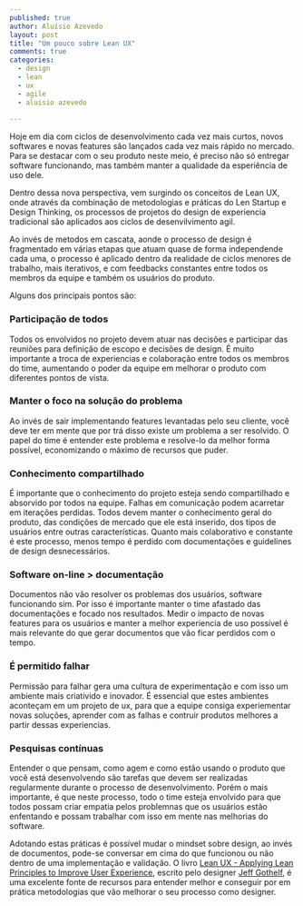 ```yaml
---
published: true
author: Aluísio Azevedo
layout: post
title: "Um pouco sobre Lean UX"
comments: true
categories:
  - design
  - lean
  - ux
  - agile
  - aluisio azevedo
  
---
```



Hoje em dia com ciclos de desenvolvimento cada vez mais curtos, novos softwares e novas features são lançados cada vez mais rápido no mercado. Para se destacar com o seu produto neste meio, é preciso não só entregar software funcionando, mas também manter a qualidade da esperiência de uso dele.

Dentro dessa nova perspectiva, vem surgindo os conceitos de Lean UX, onde através da combinação de metodologias e práticas do Len Startup e Design Thinking, os processos de projetos do design de experiencia tradicional são aplicados aos ciclos de desenvilvimento agil.

<!--more-->


Ao invés de metodos em cascata, aonde o processo de design é fragmentado em várias etapas que atuam quase de forma independende cada uma, o processo é aplicado dentro da realidade de ciclos menores de trabalho, mais iterativos, e com feedbacks constantes entre todos os membros da equipe e também os usuários do produto.



Alguns dos principais pontos são:



### Participação de todos

Todos os envolvidos no projeto devem atuar nas decisões e participar das reuniões para definição de escopo e decisões de design. É muito importante a troca de experiencias e colaboração entre todos os membros do time, aumentando o poder da equipe em melhorar o produto com diferentes pontos de vista.


### Manter o foco na solução do problema

Ao invés de sair implementando features levantadas pelo seu cliente, você deve ter em mente que por trá disso existe um problema a ser resolvido. O papel do time é entender este problema e resolve-lo da melhor forma possível, economizando o máximo de recursos que puder.


### Conhecimento compartilhado

É importante que o conhecimento do projeto esteja sendo compartilhado e absorvido por todos na equipe. Falhas em comunicação podem acarretar em iterações perdidas. Todos devem manter o conhecimento geral do produto, das condições de mercado que ele está inserido, dos tipos de usuários entre outras características. Quanto mais colaborativo e constante é este processo, menos tempo é perdido com documentações e guidelines de design desnecessários.


### Software on-line > documentação

Documentos não vão resolver os problemas dos usuários, software funcionando sim. Por isso é importante manter o time afastado das documentações e focado nos resultados. Medir o impacto de novas features para os usuários e manter a melhor experiencia de uso possível é mais relevante do que gerar documentos que vão ficar perdidos com o tempo.


### É permitido falhar

Permissão para falhar gera uma cultura de experimentação e com isso um ambiente mais criativido e inovador. É essencial que estes ambientes aconteçam em um projeto de ux, para que a equipe consiga experiementar novas soluções, aprender com as falhas e contruir produtos melhores a partir dessas experiencias.


### Pesquisas contínuas

Entender o que pensam, como agem e como estão usando o produto que você está desenvolvendo são tarefas que devem ser realizadas regularmente durante o processo de desenvolvimento. Porém o mais importante, é que neste processo, todo o time esteja envolvido para que todos possam criar empatia pelos problemnas que os usuários estão enfentando e possam trabalhar com isso em mente nas melhorias do software.





Adotando estas práticas é possível mudar o mindset sobre design, ao invés de documentos, pode-se conversar em cima do que funcionou ou não dentro de uma implementação e validação. O livro [Lean UX - Applying Lean Principles to Improve User Experience](http://www.leanuxbook.com/), escrito pelo designer [Jeff Gothelf](http://www.jeffgothelf.com/blog/), é uma excelente fonte de recursos para entender melhor e conseguir por em prática metodologias que vão melhorar o seu processo como designer.














